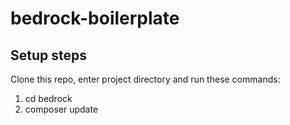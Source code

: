 # bedrock-boilerplate

## Setup steps
Clone this repo, enter project directory and run these commands:
1. cd bedrock
2. composer update

